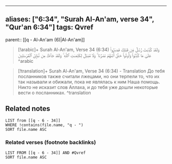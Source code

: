 
---
aliases: ["6:34", "Surah Al-An'am, verse 34", "Qur'an 6:34"]
tags: Qvref
---

parent:: [[q - Al-An'am (6)|Al-An'am]]

> [!arabic]+ Surah Al-An'am, Verse 34 (6:34)
> <span class="quran-arabic">وَلَقَدْ كُذِّبَتْ رُسُلٌ مِّن قَبْلِكَ فَصَبَرُوا۟ عَلَىٰ مَا كُذِّبُوا۟ وَأُوذُوا۟ حَتَّىٰٓ أَتَىٰهُمْ نَصْرُنَا ۚ وَلَا مُبَدِّلَ لِكَلِمَـٰتِ ٱللَّهِ ۚ وَلَقَدْ جَآءَكَ مِن نَّبَإِى۟ ٱلْمُرْسَلِينَ</span>
^arabic

> [!translation]+ Surah Al-An'am, Verse 34 (6:34) - Translation
> До тебя посланников также считали лжецами, но они терпели то, что их так называли и обижали, пока не являлась к ним Наша помощь. Никто не исказит слов Аллаха, и до тебя уже дошли некоторые вести о посланниках.
^translation



## Related notes
```dataview
LIST from [[q - 6 - 34]]
WHERE !contains(file.name, "q - ")
SORT file.name ASC
```

### Related verses (footnote backlinks)
```dataview
LIST FROM [[q - 6 - 34]] AND #Qvref
SORT file.name ASC
```

